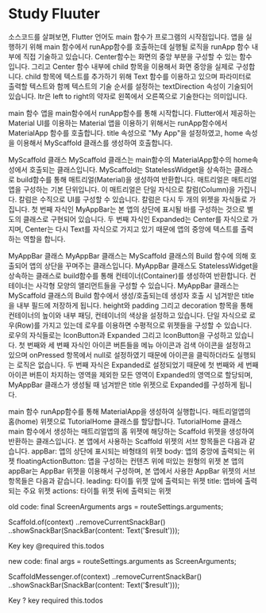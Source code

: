 # Study Fluuter
소스코드를 살펴보면, Flutter 언어도 main 함수가 프로그램의 시작점입니다. 
앱을 실행하기 위해 main 함수에서 runApp함수를 호출하는데 실행될 로직을 runApp 함수 내부에 직접 기술하고 있습니다.
Center함수는 화면의 중앙 부분을 구성할 수 있는 함수입니다. 그리고 Center 함수 내부에 child 항목을 이용해서 화면 중앙을 실제로 구성합니다. child 항목에 텍스트를 추가하기 위해 Text 함수를 이용하고 있으며 파라미터로 출력할 텍스트와 함께 텍스트의 기술 순서를 설정하는 textDirection 속성이 기술되어 있습니다.
ltr은 left to right의 약자로 왼쪽에서 오른쪽으로 기술한다는 의미입니다.


main 함수
앱을 main함수에서 runApp함수를 통해 시작합니다. Flutter에서 제공하는 Material UI를 이용하는 Material 앱을 이용하기 위해서는 runApp함수에서 MaterialApp 함수를 호출합니다. title 속성으로 "My App"을 설정하였고, home 속성을 이용해서 MyScaffold 클래스를 생성하여 호출합니다.

MyScaffold 클래스
MyScaffold 클래스는 main함수의 MaterialApp함수의 home속성에서 호출되는 클래스입니다.
MyScaffold는 StatelessWidget을 상속하는 클래스로 build함수를 통해 매트리얼(Material)을 생성하여 반환합니다. 매트리얼은 매트리얼 앱을 구성하는 기본 단위입니다.
이 매트리얼은 단일 자식으로 칼럼(Column)을 가집니다. 칼럼은 수직으로 UI를 구성할 수 있습니다. 칼럼은 다시 두 개의 위젯을 자식들로 가집니다.
첫 번째 자식인 MyAppBar는 본 앱의 상단에 표시될 바를 구성하는 것으로 별도의 클래스로 구현되어 있습니다.
두 번째 자식인 Expanded는 Center를 자식으로 가지며, Center는 다시 Text를 자식으로 가지고 있기 때문에 앱의 중앙에 텍스트를 출력하는 역할을 합니다.

MyAppBar 클래스
MyAppBar 클래스는 MyScaffold 클래스의 Build 함수에 의해 호출되어 앱의 상단을 꾸며주는 클래스입니다.
MyAppBar 클래스도 StatelessWidget을 상속하는 클래스로 build함수를 통해 컨테이너(Container)를 생성하여 반환합니다. 컨테이너는 사각형  모양의 앨리먼트들을 구성할 수 있습니다.
MyAppBar 클래스는 MyScaffold 클래스의 Build 함수에서 생성/호출되는데 생성자 호출 시 넘겨받은 title을 내부 필드에 저장하게 됩니다.
height와 padding 그리고 decoration 항목을 통해 컨테이너의 높이와 내부 패딩, 컨테이너의 색상을 설정하고 있습니다.
단일 자식으로 로우(Row)를 가지고 있는데 로우를 이용하면 수평적으로 위젯들을 구성할 수 있습니다. 로우의 자식들로는 IconButton과 Expanded 그리고 IconButton을 구성하고 있습니다.
첫 번째와 세 번째 자식인 아이콘 버튼들을 메뉴 아이콘과 검색 아이콘을 설정하고 있으며 onPressed 항목에서 null로 설정하였기 때문에 아이콘을 클릭하더라도 실행되는 로직은 없습니다.
두 번째 자식은 Expanded로 설정되었기 때문에 첫 번째와 세 번째 아이콘 버튼이 차지하는 영역을 제외한 모든 영역이 Expanded의 영역으로 할당되며, MyAppBar 클래스가 생성될 때 넘겨받은 title 위젯으로 Expanded를 구성하게 됩니다.


main 함수
runApp함수를 통해 MaterialApp을 생성하여 실행합니다. 매트리얼앱의 홈(home) 위젯으로 TutorialHome 클래스를 할당합니다.
TutorialHome 클래스
main 함수에서 생성하는 매트리얼앱의 홈 위젯에 해당하는 Scaffold 위젯을 생성하여 반환하는 클래스입니다. 본 앱에서 사용하는 Scaffold 위젯의 서브 항목들은 다음과 같습니다.
appBar: 앱의 상단에 표시되는 바형태의 위젯
body: 앱의 중앙에 출력되는 위젯
floatingActionButton: 앱을 구성하는 컨텐츠 위에 떠있는 원형의 위젯
본 앱의 appBar는 AppBar 위젯을 이용해서 구성하며, 본 앱에서 사용한 AppBar 위젯의 서브 항목들은 다음과 같습니다.
leading: 타이틀 위젯 앞에 출력되는 위젯
title: 앱바에 출력되는 주요 위젯
actions: 타이틀 위젯 뒤에 출력되는 위젯

old code:
final ScreenArguments args = routeSettings.arguments;

Scaffold.of(context)
      ..removeCurrentSnackBar()
      ..showSnackBar(SnackBar(content: Text('$result')));
      
Key key
@required this.todos


new code:
final args = routeSettings.arguments as ScreenArguments;

ScaffoldMessenger.of(context)
      ..removeCurrentSnackBar()
      ..showSnackBar(SnackBar(content: Text('$result')));

Key ? key
required this.todos
